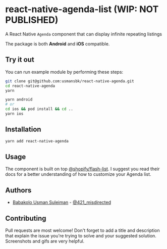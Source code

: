 # react-native-agenda-list (WIP: NOT PUBLISHED)

A React Native `Agenda` component that can display infinite repeating listings

The package is both **Android** and **iOS** compatible.

## Try it out

You can run example module by performing these steps:

```sh
git clone git@github.com:usmansbk/react-native-agenda.git
cd react-native-agenda
yarn
```

```sh
yarn android
# or
cd ios && pod install && cd ..
yarn ios
```

## Installation

```sh
yarn add react-native-agenda
```

## Usage

The component is built on top [@shopify/flash-list](https://shopify.github.io/flash-list/docs/). I suggest you read their docs for a better understanding of how to customize your Agenda list.

## Authors

- [Babakolo Usman Suleiman](https://github.com/usmansbk) - [@421_misdirected](https://twitter.com/421_misdirected)

## Contributing

Pull requests are most welcome! Don't forget to add a title and description that explain the issue you're trying to solve and your suggested solution. Screenshots and gifs are very helpful.
